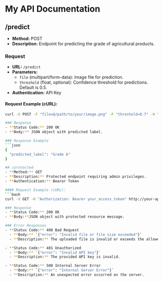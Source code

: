 # My API Documentation

## /predict
- **Method:** POST
- **Description:** Endpoint for predicting the grade of agricultural products.

### Request
- **URL:** `/predict`
- **Parameters:**
  - `file` (multipart/form-data): Image file for prediction.
  - `threshold` (float, optional): Confidence threshold for predictions. Default is 0.5.
- **Authentication:** API Key

#### Request Example (cURL):
```bash
curl -X POST -F "file=@/path/to/your/image.png" -F "threshold=0.7" -H "Authorization: your_api_key" http://your-api-url/predict

### Response
- **Status Code:** 200 OK
- **Body:** JSON object with predicted label.

### Response Example
```json
{
  "predicted_label": "Grade A"
}

## /protected
- **Method:** GET
- **Description:** Protected endpoint requiring admin privileges.
- **Authentication:** Bearer Token

#### Request Example (cURL):
```bash
curl -X GET -H "Authorization: Bearer your_access_token" http://your-api-url/protected

### Response
- **Status Code:** 200 OK
- **Body:**JSON object with protected resource message.

### Error Responses
- **Status Code:** 400 Bad Request
  - **Body:** `{"error": "Invalid file or file size exceeded"}`
  - **Description:** The uploaded file is invalid or exceeds the allowed size.

- **Status Code:** 401 Unauthorized
  - **Body:** `{"error": "Invalid API key"}`
  - **Description:** The provided API key is invalid.

- **Status Code:** 500 Internal Server Error
  - **Body:** `{"error": "Internal Server Error"}`
  - **Description:** An unexpected error occurred on the server.
